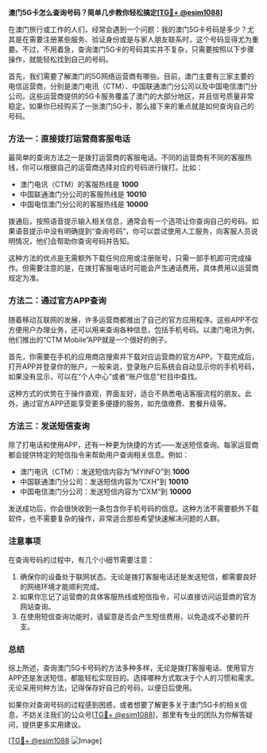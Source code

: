 **澳门5G卡怎么查询号码？简单几步教你轻松搞定[[TG💪+ @esim1088](https://t.me/s/esim1088)]**

在澳门旅行或工作的人们，经常会遇到一个问题：我的澳门5G卡号码是多少？尤其是在需要注册某些服务、验证身份或是与家人朋友联系时，这个号码显得尤为重要。不过，不用着急，查询澳门5G卡的号码其实并不复杂，只需要按照以下步骤操作，就能轻松找到自己的号码。

首先，我们需要了解澳门的5G网络运营商有哪些。目前，澳门主要有三家主要的电信运营商，分别是澳门电讯（CTM）、中国联通澳门分公司以及中国电信澳门分公司。这些运营商提供的5G卡服务覆盖了澳门的大部分地区，并且信号质量非常稳定。如果你已经购买了一张澳门5G卡，那么接下来的重点就是如何查询自己的号码。

### 方法一：直接拨打运营商客服电话

最简单的查询方法之一是拨打运营商的客服电话。不同的运营商有不同的客服热线，你可以根据自己的运营商选择对应的号码进行拨打。比如：

- 澳门电讯（CTM）的客服热线是 **1000**
- 中国联通澳门分公司的客服热线是 **10010**
- 中国电信澳门分公司的客服热线是 **10000**

拨通后，按照语音提示输入相关信息，通常会有一个选项让你查询自己的号码。如果语音提示中没有明确提到“查询号码”，你可以尝试使用人工服务，向客服人员说明情况，他们会帮助你查询号码并告知。

这种方法的优点是无需额外下载任何应用或注册账号，只需一部手机即可完成操作。但需要注意的是，在拨打客服电话时可能会产生通话费用，具体费用以运营商规定为准。

### 方法二：通过官方APP查询

随着移动互联网的发展，许多运营商都推出了自己的官方应用程序。这些APP不仅方便用户办理业务，还可以用来查询各种信息，包括手机号码。以澳门电讯为例，他们推出的“CTM Mobile”APP就是一个很好的例子。

首先，你需要在手机的应用商店搜索并下载对应运营商的官方APP。下载完成后，打开APP并登录你的账户。一般来说，登录账户后系统会自动显示你的手机号码，如果没有显示，可以在“个人中心”或者“账户信息”栏目中查找。

这种方式的优势在于操作直观，界面友好，适合不熟悉电话客服流程的朋友。此外，通过官方APP还能享受更多便捷的服务，如充值缴费、套餐升级等。

### 方法三：发送短信查询

除了打电话和使用APP，还有一种更为快捷的方式——发送短信查询。每家运营商都会提供特定的短信指令来帮助用户查询相关信息。例如：

- 澳门电讯（CTM）：发送短信内容为“MYINFO”到 **1000**
- 中国联通澳门分公司：发送短信内容为“CXH”到 **10010**
- 中国电信澳门分公司：发送短信内容为“CXM”到 **10000**

发送成功后，你会很快收到一条包含你手机号码的信息。这种方法不需要额外下载软件，也不需要复杂的操作，非常适合那些希望快速解决问题的人群。

### 注意事项

在查询号码的过程中，有几个小细节需要注意：

1. 确保你的设备处于联网状态。无论是拨打客服电话还是发送短信，都需要良好的网络环境才能顺利完成。
2. 如果你忘记了运营商的具体客服热线或短信指令，可以直接访问运营商的官方网站查询。
3. 在使用短信查询功能时，请留意是否会产生短信费用，以免造成不必要的开支。

### 总结

综上所述，查询澳门5G卡号码的方法多种多样，无论是拨打客服电话、使用官方APP还是发送短信，都能轻松实现目的。选择哪种方式取决于个人的习惯和需求。无论采用何种方法，记得保存好自己的号码，以便日后使用。

如果你对查询号码的过程感到困惑，或者想要了解更多关于澳门5G卡的相关信息，不妨关注我们的公众号[[TG💪+ @esim1088](https://t.me/s/esim1088)]，那里有专业的团队为你解答疑问，提供更多实用建议。

[[TG💪+ @esim1088](https://t.me/s/esim1088) ![Image](https://i.postimg.cc/4NQfJmqS/Snipaste-2025-05-13-00-14-12.png)]